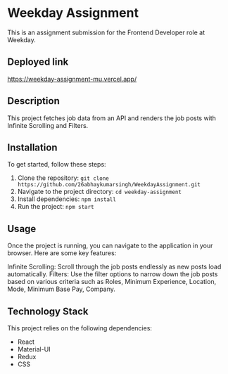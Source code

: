 # Weekday Assignment

This is an assignment submission for the Frontend Developer role at Weekday.

## Deployed link

https://weekday-assignment-mu.vercel.app/

## Description

This project fetches job data from an API and renders the job posts with Infinite Scrolling and Filters.

## Installation

To get started, follow these steps:

1. Clone the repository: `git clone https://github.com/26abhaykumarsingh/WeekdayAssignment.git`
2. Navigate to the project directory: `cd weekday-assignment`
3. Install dependencies: `npm install`
4. Run the project: `npm start`

## Usage

Once the project is running, you can navigate to the application in your browser. Here are some key features:

Infinite Scrolling: Scroll through the job posts endlessly as new posts load automatically.
Filters: Use the filter options to narrow down the job posts based on various criteria such as Roles, Minimum Experience, Location, Mode, Minimum Base Pay, Company.

## Technology Stack

This project relies on the following dependencies:

- React
- Material-UI
- Redux
- CSS
